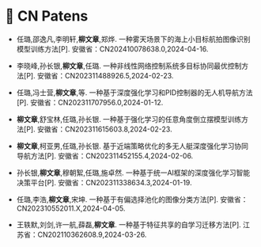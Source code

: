 # 🔏 CN Patens

- 任璐,邵逸凡,李明轩,**柳文章**,郑烨. 一种雾天场景下的海上小目标航拍图像识别模型训练方法[P]. 安徽省：CN202410078638.0,2024-04-16.

- 李晓峰,孙长银,**柳文章**,任璐. 一种非线性网络控制系统多目标协同最优控制方法[P]. 安徽省：CN202311488926.5,2024-02-23.

- 任璐,冯士营,**柳文章**,等. 一种基于深度强化学习和PID控制器的无人机导航方法[P]. 安徽省：CN202311707956.0,2024-01-12.

- **柳文章**,舒宝林,任璐,孙长银. 一种基于强化学习的任意角度倒立摆模型训练方法[P]. 安徽省：CN202311615603.8,2024-02-23.

- **柳文章**,柯亚男,任璐,孙长银. 基于近端策略优化的多无人艇深度强化学习协同导航方法[P]. 安徽省：CN202311452155.4,2024-02-06.

- 孙长银,**柳文章**,穆朝絮,任璐,施卓然. 一种基于统一AI框架的深度强化学习智能决策平台[P]. 安徽省：CN202311338634.3,2024-01-19.

- 任璐,李浩,**柳文章**,宋坤. 一种基于有偏选择池化的图像分类方法[P]. 安徽省：CN202310552011.X,2024-04-05.

- 王轶默,刘剑,许一航,薛磊,**柳文章**. 一种基于特征共享的自学习迁移方法[P]. 江苏省：CN202110362608.9,2024-03-26.

<!-- # Software Copyright -->